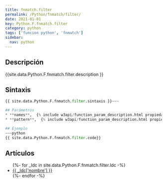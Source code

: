 ```yaml
---
title: fnmatch.filter
permalink: /Python/fnmatch/filter/
date: 2021-01-01
key: Python.F.fnmatch.filter
category: python
tags: ['funcion python', 'fnmatch']
sidebar: 
  nav: python
---
```


## Descripción
{{site.data.Python.F.fnmatch.filter.description }}

## Sintaxis
~~~python
{{ site.data.Python.F.fnmatch.filter.sintaxis }}~~~

## Parámetros
* **names**,  {% include w3api/function_param_description.html propiedad=site.data.Python.F.fnmatch.filter valor="names" %}
* **pattern**,  {% include w3api/function_param_description.html propiedad=site.data.Python.F.fnmatch.filter valor="pattern" %}

## Ejemplo
~~~python
{{ site.data.Python.F.fnmatch.filter.code}}
~~~

## Artículos
<ul>
{%- for _ldc in site.data.Python.F.fnmatch.filter.ldc -%}
   <li>
       <a href="{{_ldc['url'] }}">{{ _ldc['nombre'] }}</a>
   </li>
{%- endfor -%}
</ul>
